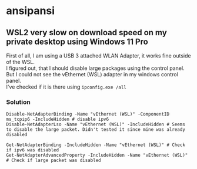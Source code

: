 # ansipansi

## WSL2 very slow on download speed on my private desktop using Windows 11 Pro
First of all, I am using a USB 3 attached WLAN Adapter, it works fine outside of the WSL.  
I figured out, that I should disable large packages using the control panel.  
But I could not see the vEthernet (WSL) adapter in my windows control panel.  
I've checked if it is there using ```ipconfig.exe /all```

### Solution

```
Disable-NetAdapterBinding -Name "vEthernet (WSL)" -ComponentID ms_tcpip6 -IncludeHidden # disable ipv6
Disable-NetAdapterLso -Name "vEthernet (WSL)" -IncludeHidden # Seems to disable the large packet. Didn't tested it since mine was already disabled

Get-NetAdapterBinding -IncludeHidden -Name "vEthernet (WSL)" # Check if ipv6 was disabled
Get-NetAdapterAdvancedProperty -IncludeHidden -Name "vEthernet (WSL)" # Check if large packet was disabled
```
